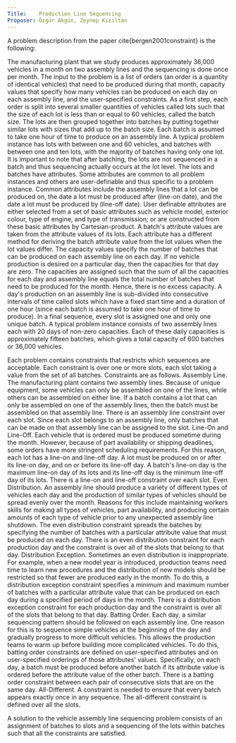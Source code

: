 ```yaml
---
Title:    Production Line Sequencing
Proposer: Özgür Akgün, Zeynep Kiziltan
---
```


A problem description from the paper cite{bergen2001constraint} is the following:

The manufacturing plant that we study produces approximately 36,000 vehicles in a month on two assembly lines and the sequencing is done once per month.
The input to the problem is a list of orders (an order is a quantity of identical vehicles) that need to be produced during that month, capacity values that specify how many vehicles can be produced on each day on each assembly line, and the user-specified constraints. As a first step, each order is split into several smaller quantities of vehicles called lots such that the size of each lot is less than or equal to 60 vehicles, called the batch size. The lots are then grouped together into batches by putting together similar lots with sizes that add up to the batch size. Each batch is assumed to take one hour of time to produce on an assembly line. A typical problem instance has lots with between one and 60 vehicles, and batches with between one and ten lots, with the majority of batches having only one lot. It is important to note that after batching, the lots are not sequenced in a batch and thus sequencing actually occurs at the lot level.
The lots and batches have attributes. Some attributes are common to all problem instances and others are user-definable and thus specific to a problem instance. Common attributes include the assembly lines that a lot can be produced on, the date a lot must be produced after (line-on date), and the date a lot must be produced by (line-off date). User definable attributes are either selected from a set of basic attributes such as vehicle model, exterior colour, type of engine, and type of transmission; or are constructed from these basic attributes by Cartesian-product. A batch's attribute values are taken from the attribute values of its lots. Each attribute has a different method for deriving the batch attribute value from the lot values when the lot values differ.
The capacity values specify the number of batches that can be produced on each assembly line on each day. If no vehicle production is desired on a particular day, then the capacities for that day are zero. The capacities are assigned such that the sum of all the capacities for each day and assembly line equals the total number of batches that need to be produced for the month. Hence, there is no excess capacity. A day's production on an assembly line is sub-divided into consecutive intervals of time called slots which have a fixed start time and a duration of one hour (since each batch is assumed to take one hour of time to produce). In a final sequence, every slot is assigned one and only one unique batch. A typical problem instance consists of two assembly lines each with 20 days of non-zero capacities. Each of these daily capacities is approximately fifteen batches, which gives a total capacity of 600 batches or 36,000 vehicles.

Each problem contains constraints that restricts which sequences are acceptable. Each constraint is over one or more slots, each slot taking a value from the set of all batches. Constraints are as follows.
Assembly Line. The manufacturing plant contains two assembly lines. Because of unique equipment, some vehicles can only be assembled on one of the lines, while others can be assembled on either line. If a batch contains a lot that can only be assembled on one of the assembly lines, then the batch must be assembled on that assembly line. There is an assembly line constraint over each slot. Since each slot belongs to an assembly line, only batches that can be made on that assembly line can be assigned to the slot.
Line-On and Line-Off. Each vehicle that is ordered must be produced sometime during the month. However, because of part availability or shipping deadlines, some orders have more stringent scheduling requirements. For this reason, each lot has a line-on and line-off day. A lot must be produced on or after its line-on day, and on or before its line-off day. A batch's line-on day is the maximum line-on day of its lots and its line-off day is the minimum line-off day of its lots. There is a line-on and line-off constraint over each slot.
Even Distribution. An assembly line should produce a variety of different types of vehicles each day and the production of similar types of vehicles should be spread evenly over the month. Reasons for this include maintaining workers skills for making all types of vehicles, part availability, and producing certain amounts of each type of vehicle prior to any unexpected assembly line shutdown. The even distribution constraint spreads the batches by specifying the number of batches with a particular attribute value that must be produced on each day. There is an even distribution constraint for each production day and the constraint is over all of the slots that belong to that day.
Distribution Exception. Sometimes an even distribution is inappropriate. For example, when a new model year is introduced, production teams need time to learn new procedures and the distribution of new models should be restricted so that fewer are produced early in the month. To do this, a distribution exception constraint specifies a minimum and maximum number of batches with a particular attribute value that can be produced on each day during a specified period of days in the month. There is a distribution exception constraint for each production day and the constraint is over all of the slots that belong to that day.
Batting Order. Each day, a similar sequencing pattern should be followed on each assembly line. One reason for this is to sequence simple vehicles at the beginning of the day and gradually progress to more difficult vehicles. This allows the production teams to warm up before building more complicated vehicles. To do this, batting order constraints are defined on user-specified attributes and on user-specified orderings of those attributes' values. Specifically, on each day, a batch must be produced before another batch if its attribute value is ordered before the attribute value of the other batch. There is a batting order constraint between each pair of consecutive slots that are on the same day.
All-Different. A constraint is needed to ensure that every batch appears exactly once in any sequence. The all-different constraint is defined over all the slots.

A solution to the vehicle assembly line sequencing problem consists of an assignment of batches to slots and a sequencing of the lots within batches such that all the constraints are satisfied.

